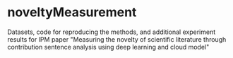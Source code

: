# noveltyMeasurement
Datasets, code for reproducing the methods, and additional experiment results for IPM paper "Measuring the novelty of scientific literature through contribution sentence analysis using deep learning and cloud model"
